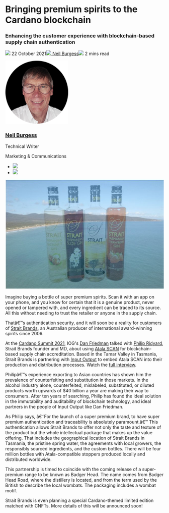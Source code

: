 # Bringing premium spirits to the Cardano blockchain
### **Enhancing the customer experience with blockchain-based supply chain authentication**
![](img/2021-10-22-bringing-premium-spirits-to-the-cardano-blockchain.002.png) 22 October 2021![](img/2021-10-22-bringing-premium-spirits-to-the-cardano-blockchain.002.png)[ Neil Burgess](/en/blog/authors/neil-burgess/page-1/)![](img/2021-10-22-bringing-premium-spirits-to-the-cardano-blockchain.003.png) 2 mins read

![Neil Burgess](img/2021-10-22-bringing-premium-spirits-to-the-cardano-blockchain.004.png)[](/en/blog/authors/neil-burgess/page-1/)
### [**Neil Burgess**](/en/blog/authors/neil-burgess/page-1/)
Technical Writer

Marketing & Communications

- ![](img/2021-10-22-bringing-premium-spirits-to-the-cardano-blockchain.005.png)[](mailto:neil.burgess@iohk.io "Email")
- ![](img/2021-10-22-bringing-premium-spirits-to-the-cardano-blockchain.006.png)[](https://www.linkedin.com/in/neilburgessa84482125 "LinkedIn")

![Bringing premium spirits to the Cardano blockchain](img/2021-10-22-bringing-premium-spirits-to-the-cardano-blockchain.007.jpeg)

Imagine buying a bottle of super premium spirits. Scan it with an app on your phone, and you know for certain that it is a genuine product, never opened or tampered with, and every ingredient can be traced to its source. All this without needing to trust the retailer or anyone in the supply chain.

Thatâ€™s authentication security, and it will soon be a reality for customers of [Strait Brands](https://www.foodandbeveragetasmania.com/partner/strait-brands/), an Australian producer of international award-winning spirits since 2006. 

At the [Cardano Summit 2021](https://summit.cardano.org/), IOG's [Dan Friedman](https://iohk.io/en/team/daniel-friedman) talked with [Philip Ridyard](https://downginlane.com.au/the-story-behind-strait-brands-distillery/), Strait Brands founder and MD, about using [Atala SCAN](https://iohk.io/en/enterprise/#product-authentication) for blockchain-based supply chain accreditation. Based in the Tamar Valley in Tasmania, Strait Brands is partnering with [Input Output](https://iog.io/) to embed Atala SCAN into their production and distribution processes. Watch the [full interview](https://summit.cardano.org/sessions/no-longer-a-luxury-blockchain-backed-product-authentication).

Philipâ€™s experience exporting to Asian countries has shown him the prevalence of counterfeiting and substitution in those markets. In the alcohol industry alone, counterfeited, mislabeled, substituted, or diluted products worth upwards of $40 billion a year are making their way to consumers. After ten years of searching, Philip has found the ideal solution in the immutability and auditability of blockchain technology, and ideal partners in the people of Input Output like Dan Friedman.

As Philip says, â€˜For the launch of a super premium brand, to have super premium authentication and traceability is absolutely paramount.â€™ This authentication allows Strait Brands to offer not only the taste and texture of the product but the whole intellectual package that makes up the value offering. That includes the geographical location of Strait Brands in Tasmania, the pristine spring water, the agreements with local growers, the responsibly sourced ingredients, and the custom bottles. There will be four million bottles with Atala-compatible stoppers produced locally and distributed worldwide.

This partnership is timed to coincide with the coming release of a super-premium range to be known as Badger Head. The name comes from Badger Head Road, where the distillery is located, and from the term used by the British to describe the local wombats. The packaging includes a wombat motif.

Strait Brands is even planning a special Cardano-themed limited edition matched with CNFTs. More details of this will be announced soon!
